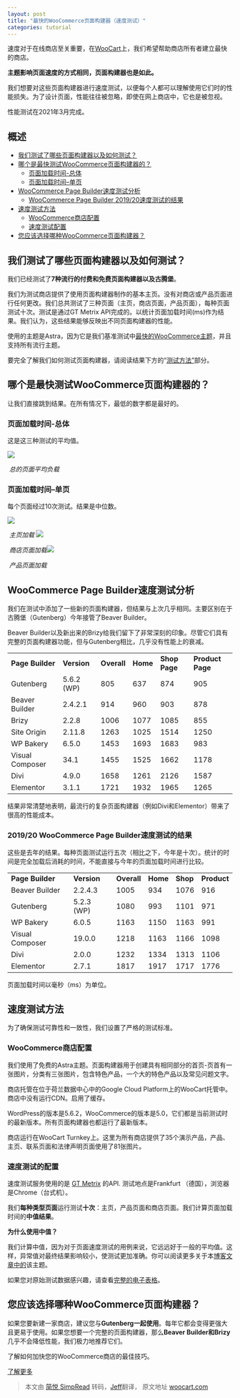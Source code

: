 ```yaml
---
layout: post
title: "最快的WooCommerce页面构建器（速度测试）"
categories: tutorial
---
```




速度对于在线商店至关重要，在[WooCart](https://woocart.com/)上，我们希望帮助商店所有者建立最快的商店。

**主题影响页面速度的方式相同，页面构建器也是如此。**

我们想要对这些页面构建器进行速度测试，以便每个人都可以理解使用它们时的性能损失。为了设计页面，性能往往被忽略，即使在网上商店中，它也是被忽视。

性能测试在2021年3月完成。

概述
--

*   [我们测试了哪些页面构建器以及如何测试？](#which)
*   [哪个是最快测试WooCommerce页面构建器的？](#fastest)
    *   [页面加载时间-总体](#overall)
    *   [页面加载时间–单页](#pages)
*   [WooCommerce Page Builder速度测试分析](#analysis)
    *   [WooCommerce Page Builder 2019/20速度测试的结果](#2019)
*   [速度测试方法](#methodology)
    *   [WooCommerce商店配置](#storeconfig)
    *   [速度测试配置](#testingconfig)
*   [您应该选择哪种WooCommerce页面构建器？](#choose)

我们测试了哪些页面构建器以及如何测试？
-------------------

我们已经测试了**7种流行的付费和免费页面构建器以及古腾堡**。

我们为测试商店提供了使用页面构建器制作的基本主页。没有对商店或产品页面进行任何更改。我们总共测试了三种页面（主页，商店页面，产品页面），每种页面测试十次。测试是通过GT Metrix API完成的。以统计页面加载时间(ms)作为结果。我们认为，这些结果能够反映出不同页面构建器的性能。

使用的主题是Astra，因为它是我们基准测试中[最快的WooCommerce主题](https://woocart.com/blog/fastest-woocommerce-theme)，并且支持所有流行主题。

要完全了解我们如何测试页面构建器，请阅读结果下方的“[测试方法”](#methodology)部分。

哪个是最快测试WooCommerce页面构建器的？
-------------------------

让我们直接跳到结果。在所有情况下，最低的数字都是最好的。

### 页面加载时间-总体

这是这三种测试的平均值。

![](https://blogwoocartcom-e6da.kxcdn.com/wp-content/uploads/Pagebuilders-01-Average-Page-Load-Overall-1024x386.png)

​                                           *总的页面平均负载*

### 页面加载时间–单页

每个页面经过10次测试。结果是中位数。

![](https://blogwoocartcom-e6da.kxcdn.com/wp-content/uploads/Pagebuilders-02-Home-Page-Load-1024x386.png)

​                                                    *主页加载* ![](https://blogwoocartcom-e6da.kxcdn.com/wp-content/uploads/Pagebuilders-03-Shop-Page-Load--1024x386.png) 

​                                              *商店页面加载*![](https://blogwoocartcom-e6da.kxcdn.com/wp-content/uploads/Pagebuilders-04-Product-Page-Load--1024x386.png)

​                                                *产品页面加载*

WooCommerce Page Builder速度测试分析
------------------------------

我们在测试中添加了一些新的页面构建器，但结果与上次几乎相同。主要区别在于古腾堡（Gutenberg）今年接管了Beaver Builder。

Beaver Builder以及新出来的Brizy给我们留下了非常深刻的印象。尽管它们具有完整的页面构建器功能，但与Gutenberg相比，几乎没有性能上的衰减。

<table><tbody><tr><td><strong>Page Builder</strong></td><td><strong>Version</strong></td><td><strong>Overall</strong></td><td><strong>Home</strong></td><td><strong>Shop Page</strong></td><td><strong>Product Page</strong></td></tr><tr><td>Gutenberg</td><td>5.6.2 (WP)</td><td>805</td><td>637</td><td>874</td><td>905</td></tr><tr><td>Beaver Builder</td><td>2.4.2.1</td><td>914</td><td>960</td><td>903</td><td>878</td></tr><tr><td>Brizy</td><td>2.2.8</td><td>1006</td><td>1077</td><td>1085</td><td>855</td></tr><tr><td>Site Origin</td><td>2.11.8</td><td>1263</td><td>1025</td><td>1514</td><td>1250</td></tr><tr><td>WP Bakery</td><td>6.5.0</td><td>1453</td><td>1693</td><td>1683</td><td>983</td></tr><tr><td>Visual Composer</td><td>34.1</td><td>1455</td><td>1525</td><td>1662</td><td>1178</td></tr><tr><td>Divi</td><td>4.9.0</td><td>1658</td><td>1261</td><td>2126</td><td>1587</td></tr><tr><td>Elementor</td><td>3.1.1</td><td>1721</td><td>1932</td><td>1965</td><td>1265</td></tr></tbody></table>

结果非常清楚地表明，最流行的复杂页面构建器（例如Divi和Elementor）带来了很高的性能成本。

### 2019/20 WooCommerce Page Builder速度测试的结果

这些是去年的结果。每种页面测试运行五次（相比之下，今年是十次）。统计的时间是完全加载后消耗的时间，不能直接与今年的页面加载时间进行比较。

<table><tbody><tr><td><strong>Page Builder</strong></td><td><strong>Version</strong></td><td><strong>Overall</strong></td><td><strong>Home</strong></td><td><strong>Shop</strong></td><td><strong>Product</strong></td></tr><tr><td>Beaver Builder</td><td>2.2.4.3</td><td>1005</td><td>934</td><td>1076</td><td>916</td></tr><tr><td>Gutenberg</td><td>5.2.3 (WP)</td><td>1080</td><td>993</td><td>1101</td><td>971</td></tr><tr><td>WP Bakery</td><td>6.0.5</td><td>1163</td><td>1150</td><td>1163</td><td>991</td></tr><tr><td>Visual Composer</td><td>19.0.0</td><td>1218</td><td>1163</td><td>1166</td><td>1098</td></tr><tr><td>Divi</td><td>2.0.0</td><td>1232</td><td>1334</td><td>1313</td><td>1106</td></tr><tr><td>Elementor</td><td>2.7.1</td><td>1817</td><td>1917</td><td>1717</td><td>1776</td></tr></tbody></table>页面加载时间以毫秒（ms）为单位。

速度测试方法
-------------------------

为了确保测试可靠性和一致性，我们设置了严格的测试标准。

### WooCommerce商店配置

我们使用了免费的Astra主题。页面构建器用于创建具有相同部分的首页-页首有一张图片，分类有三张图片，包含特色产品，一个大的特色产品以及常见问题文字。

商店托管在位于荷兰数据中心中的Google Cloud Platform上的WooCart托管中。商店中没有运行CDN。启用了缓存。

WordPress的版本是5.6.2，WooCommerce的版本是5.0，它们都是当前测试时的最新版本。所有页面构建器也都运行了最新版本。

商店运行在WooCart Turnkey上。这里为所有商店提供了35个演示产品，产品、主页、联系页面和法律声明页面使用了81张图片。

### 速度测试的配置

速度测试服务使用的是 [GT Metrix](https://gtmetrix.com/) 的API. 测试地点是Frankfurt （德国），浏览器是Chrome（台式机）。

我们**每种类型页面**运行测试**十次**：主页，产品页面和商店页面。我们计算页面加载时间的**中值结果**。

**为什么使用中值？**

我们计算中值，因为对于页面速度测试的用例来说，它远远好于一般的平均值。这样，异常值对最终结果影响较小，使测试更加准确。你可以阅读更多关于本[博客文章中的](https://www.dynatrace.com/news/blog/why-averages-suck-and-percentiles-are-great/)该主题。

如果您对原始测试数据感兴趣，请查看[完整的电子表格](https://docs.google.com/spreadsheets/d/1ndEBlQgrjvunU89n1cNJDqClxYpu4Eu5YTMlV67J4oI/edit#gid=0)。

您应该选择哪种WooCommerce页面构建器？
-----------------------------------------------------

如果您要新建一家商店，建议您与**Gutenberg一起使用**。每年它都会变得更强大且更易于使用。如果您想要一个完整的页面构建器，那么**Beaver Builder和Brizy**几乎不会降低性能，我们极力地推荐它们。



了解如何加快您的WooCommerce商店的最佳技巧。

[了解更多 ](https://woocart.com/free/lm-speedguide?utm_source=woocart&utm_medium=blog&utm_campaign=blogcta)







> 本文由 [简悦 SimpRead](http://ksria.com/simpread/) 转码，[Jeff](https://xweins.com)翻译， 原文地址 [woocart.com](https://woocart.com/blog/fastest-woocommerce-page-builder?utm_source=email&utm_medium=broadcast&utm_campaign=pbspeed2021)